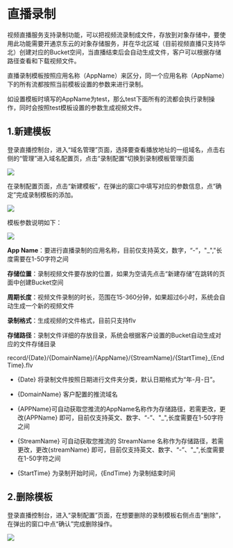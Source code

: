 # 直播录制

视频直播服务支持录制功能，可以把视频流录制成文件，存放到对象存储中，要使用此功能需要开通京东云的对象存储服务，并在华北区域（目前视频直播只支持华北）创建对应的Bucket空间，当直播结束后会自动生成文件，客户可以根据存储路径查看和下载视频文件。

直播录制模板按照应用名称（AppName）来区分，同一个应用名称（AppName）下的所有流都按照当前模板设置的参数来进行录制。

如设置模板时填写的AppName为test，那么test下面所有的流都会执行录制操作，同时会按照test模板设置的参数生成视频文件。

## 1.新建模板

登录直播控制台，进入“域名管理”页面，选择要查看播放地址的一组域名，点击右侧的“管理”进入域名配置页，点击“录制配置”切换到录制模板管理页面

![](https://github.com/jdcloudcom/cn/blob/edit/image/live-video/%E7%9B%B4%E6%92%AD%E5%BD%95%E5%88%B6-%E9%A1%B5%E9%9D%A2%E5%88%87%E6%8D%A2.png)

在录制配置页面，点击“新建模板”，在弹出的窗口中填写对应的参数信息，点“确定”完成录制模板的添加。

![](https://github.com/jdcloudcom/cn/blob/edit/image/live-video/%E7%9B%B4%E6%92%AD%E5%BD%95%E5%88%B6-%E6%96%B0%E5%BB%BA%E6%A8%A1%E6%9D%BF%E6%8C%89%E9%92%AE.png)

模板参数说明如下：

![](https://github.com/jdcloudcom/cn/blob/edit/image/live-video/%E7%9B%B4%E6%92%AD%E5%BD%95%E5%88%B6-%E6%96%B0%E5%BB%BA%E6%A8%A1%E6%9D%BF.png)

**App
Name**：要进行直播录制的应用名称，目前仅支持英文，数字，“-”，"_","长度需要在1-50字符之间

**存储位置**：录制视频文件要存放的位置，如果为空请先点击“新建存储”在跳转的页面中创建Bucket空间

**周期长度**：视频文件录制的时长，范围在15-360分钟，如果超过6小时，系统会自动生成一个新的视频文件

**录制格式**：生成视频的文件格式，目前只支持flv

**存储路径**：录制文件详细的存放目录，系统会根据客户设置的Bucket自动生成对应的文件存储目录

record/{Date}/{DomainName}/{AppName}/{StreamName}/{StartTime}_{EndTime}.flv

-   {Date} 将录制文件按照日期进行文件夹分类，默认日期格式为“年-月-日”。

-   {DomainName} 客户配置的推流域名

-   {APPName}可自动获取您推流的AppName名称作为存储路径，若需更改，更改{APPName}
    即可，目前仅支持英文、数字、“-”、"_",长度需要在1-50字符之间

-   {StreamName} 可自动获取您推流的 StreamName
    名称作为存储路径，若需更改，更改{streamName}
    即可，目前仅支持英文、数字、“-”、"_",长度需要在1-50字符之间

-   {StartTime} 为录制开始时间，{EndTime} 为录制结束时间

## 2.删除模板

登录直播控制台，进入“录制配置”页面，在想要删除的录制模板右侧点击“删除”，在弹出的窗口中点“确认”完成删除操作。

![](https://github.com/jdcloudcom/cn/blob/edit/image/live-video/%E7%9B%B4%E6%92%AD%E5%BD%95%E5%88%B6-%E6%A8%A1%E6%9D%BF%E5%88%A0%E9%99%A4.png)
